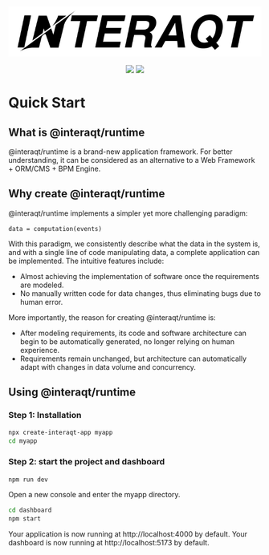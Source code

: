 <p align="center">
  <img src="./logo.svg" />
</p>
<p align="center">
<img src="https://img.shields.io/npm/v/%40interaqt%2Fruntime" />
<img src="https://img.shields.io/npm/dt/%40interaqt/runtime" />
</p>

# Quick Start

## What is @interaqt/runtime

@interaqt/runtime is a brand-new application framework. For better understanding, it can be considered as an alternative to a Web Framework + ORM/CMS + BPM Engine.

## Why create @interaqt/runtime

@interaqt/runtime implements a simpler yet more challenging paradigm:

```
data = computation(events)
```

With this paradigm, we consistently describe what the data in the system is, and with a single line of code manipulating data, a complete application can be implemented. The intuitive features include:
- Almost achieving the implementation of software once the requirements are modeled.
- No manually written code for data changes, thus eliminating bugs due to human error.

More importantly, the reason for creating @interaqt/runtime is:
- After modeling requirements, its code and software architecture can begin to be automatically generated, no longer relying on human experience.
- Requirements remain unchanged, but architecture can automatically adapt with changes in data volume and concurrency.

## Using @interaqt/runtime

### Step 1: Installation

```bash
npx create-interaqt-app myapp
cd myapp
```

### Step 2: start the project and dashboard
```bash
npm run dev
```

Open a new console and enter the myapp directory.
```bash
cd dashboard
npm start
```

Your application is now running at http://localhost:4000 by default.
Your dashboard is now running at http://localhost:5173 by default.

